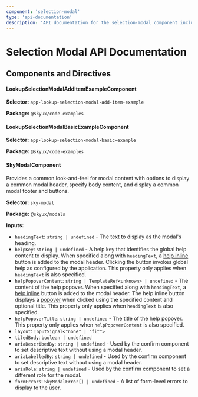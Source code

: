```yaml
---
component: 'selection-modal'
type: 'api-documentation'
description: 'API documentation for the selection-modal component including components, interfaces, and types.'
---
```


# Selection Modal API Documentation

## Components and Directives

#### LookupSelectionModalAddItemExampleComponent

**Selector:** `app-lookup-selection-modal-add-item-example`

**Package:** `@skyux/code-examples`

#### LookupSelectionModalBasicExampleComponent

**Selector:** `app-lookup-selection-modal-basic-example`

**Package:** `@skyux/code-examples`

#### SkyModalComponent

Provides a common look-and-feel for modal content with options to display
a common modal header, specify body content, and display a common modal footer
and buttons.

**Selector:** `sky-modal`

**Package:** `@skyux/modals`

**Inputs:**

- `headingText`: `string | undefined` - The text to display as the modal's heading.
- `helpKey`: `string | undefined` - A help key that identifies the global help content to display. When specified along with `headingText`, a [help inline](https://developer.blackbaud.com/skyux/components/help-inline) button is
added to the modal header. Clicking the button invokes global help as configured by the application. This property only applies when `headingText` is also specified.
- `helpPopoverContent`: `string | TemplateRef<unknown> | undefined` - The content of the help popover. When specified along with `headingText`, a [help inline](https://developer.blackbaud.com/skyux/components/help-inline)
button is added to the modal header. The help inline button displays a [popover](https://developer.blackbaud.com/skyux/components/popover)
when clicked using the specified content and optional title. This property only applies when `headingText` is also specified.
- `helpPopoverTitle`: `string | undefined` - The title of the help popover. This property only applies when `helpPopoverContent` is
also specified.
- `layout`: `InputSignal<"none" | "fit">`
- `tiledBody`: `boolean | undefined`
- `ariaDescribedBy`: `string | undefined` - Used by the confirm component to set descriptive text without using a
modal header.
- `ariaLabelledBy`: `string | undefined` - Used by the confirm component to set descriptive text without using a
modal header.
- `ariaRole`: `string | undefined` - Used by the confirm component to set a different role for the modal.
- `formErrors`: `SkyModalError[] | undefined` - A list of form-level errors to display to the user.